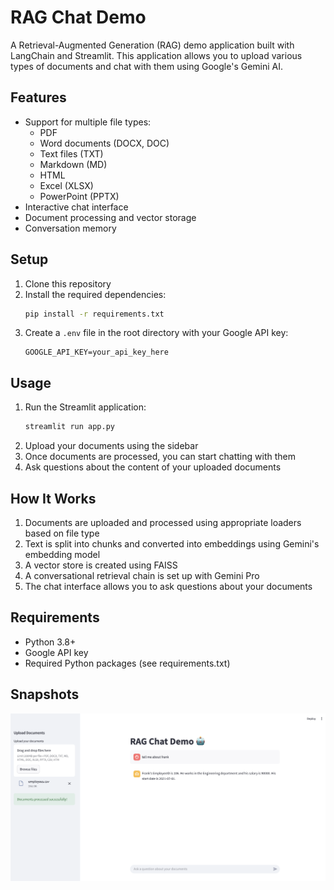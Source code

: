 # RAG Chat Demo

A Retrieval-Augmented Generation (RAG) demo application built with LangChain and Streamlit. This application allows you to upload various types of documents and chat with them using Google's Gemini AI.

## Features

- Support for multiple file types:
  - PDF
  - Word documents (DOCX, DOC)
  - Text files (TXT)
  - Markdown (MD)
  - HTML
  - Excel (XLSX)
  - PowerPoint (PPTX)
- Interactive chat interface
- Document processing and vector storage
- Conversation memory

## Setup

1. Clone this repository
2. Install the required dependencies:
   ```bash
   pip install -r requirements.txt
   ```
3. Create a `.env` file in the root directory with your Google API key:
   ```
   GOOGLE_API_KEY=your_api_key_here
   ```

## Usage

1. Run the Streamlit application:
   ```bash
   streamlit run app.py
   ```
2. Upload your documents using the sidebar
3. Once documents are processed, you can start chatting with them
4. Ask questions about the content of your uploaded documents

## How It Works

1. Documents are uploaded and processed using appropriate loaders based on file type
2. Text is split into chunks and converted into embeddings using Gemini's embedding model
3. A vector store is created using FAISS
4. A conversational retrieval chain is set up with Gemini Pro
5. The chat interface allows you to ask questions about your documents

## Requirements

- Python 3.8+
- Google API key
- Required Python packages (see requirements.txt)

## Snapshots
![Chat Interface](./artifacts/snapshot-1.png)
